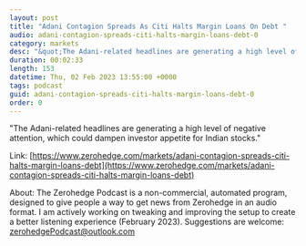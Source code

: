 ```yaml
---
layout: post
title: "Adani Contagion Spreads As Citi Halts Margin Loans On Debt "
audio: adani-contagion-spreads-citi-halts-margin-loans-debt-0
category: markets
desc: "&quot;The Adani-related headlines are generating a high level of negative attention, which could dampen investor appetite for Indian stocks.&quot; "
duration: 00:02:33
length: 153
datetime: Thu, 02 Feb 2023 13:55:00 +0000
tags: podcast
guid: adani-contagion-spreads-citi-halts-margin-loans-debt-0
order: 0
---
```

&quot;The Adani-related headlines are generating a high level of negative attention, which could dampen investor appetite for Indian stocks.&quot; 

Link: [https://www.zerohedge.com/markets/adani-contagion-spreads-citi-halts-margin-loans-debt](https://www.zerohedge.com/markets/adani-contagion-spreads-citi-halts-margin-loans-debt)

About: The Zerohedge Podcast is a non-commercial, automated program, designed to give people a way to get news from Zerohedge in an audio format.  I am actively working on tweaking and improving the setup to create a better listening experience (February 2023).  Suggestions are welcome: [zerohedgePodcast@outlook.com](mailto:zerohedgePodcast@outlook.com)